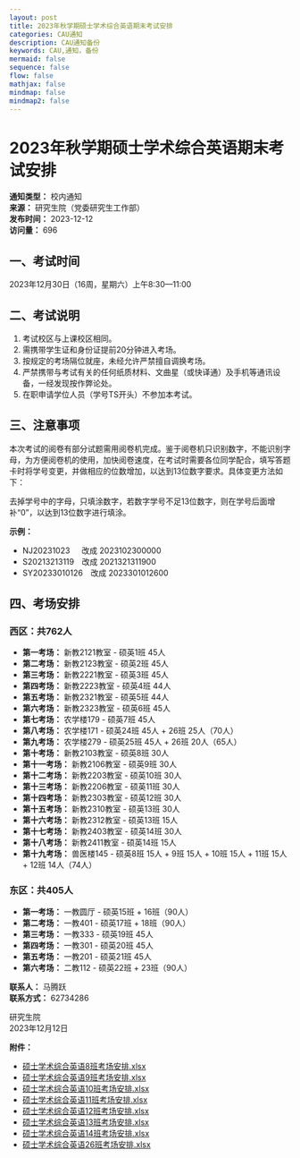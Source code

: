 ```yaml
---
layout: post
title: 2023年秋学期硕士学术综合英语期末考试安排
categories: CAU通知
description: CAU通知备份
keywords: CAU,通知，备份
mermaid: false
sequence: false
flow: false
mathjax: false
mindmap: false
mindmap2: false
---
```


# 2023年秋学期硕士学术综合英语期末考试安排

**通知类型：** 校内通知  
**来源：** 研究生院（党委研究生工作部）  
**发布时间：** 2023-12-12  
**访问量：** 696

## 一、考试时间

2023年12月30日（16周，星期六）上午8:30—11:00

## 二、考试说明

1. 考试校区与上课校区相同。
2. 需携带学生证和身份证提前20分钟进入考场。
3. 按规定的考场隔位就座，未经允许严禁擅自调换考场。
4. 严禁携带与考试有关的任何纸质材料、文曲星（或快译通）及手机等通讯设备，一经发现按作弊论处。
5. 在职申请学位人员（学号TS开头）不参加本考试。

## 三、注意事项

本次考试的阅卷有部分试题需用阅卷机完成。鉴于阅卷机只识别数字，不能识别字母，为方便阅卷机的使用，加快阅卷速度，在考试时需要各位同学配合，填写答题卡时将学号变更，并做相应的位数增加，以达到13位数字要求。具体变更方法如下：

去掉学号中的字母，只填涂数字，若数字学号不足13位数字，则在学号后面增补“0”，以达到13位数字进行填涂。

**示例：**
- NJ20231023   改成   2023102300000                           
- S20213213119  改成   2021321311900
- SY20233010126  改成   2023301012600

## 四、考场安排

### 西区：共762人
- **第一考场：** 新教2121教室 - 硕英1班 45人
- **第二考场：** 新教2123教室 - 硕英2班 45人
- **第三考场：** 新教2221教室 - 硕英3班 45人
- **第四考场：** 新教2223教室 - 硕英4班 44人
- **第五考场：** 新教2321教室 - 硕英5班 44人
- **第六考场：** 新教2323教室 - 硕英6班 45人
- **第七考场：** 农学楼179 - 硕英7班 45人
- **第八考场：** 农学楼171 - 硕英24班 45人 + 26班 25人（70人）
- **第九考场：** 农学楼279 - 硕英25班 45人 + 26班 20人（65人）
- **第十考场：** 新教2103教室 - 硕英8班 30人
- **第十一考场：** 新教2106教室 - 硕英9班 30人
- **第十二考场：** 新教2203教室 - 硕英10班 30人
- **第十三考场：** 新教2206教室 - 硕英11班 30人
- **第十四考场：** 新教2303教室 - 硕英12班 30人
- **第十五考场：** 新教2310教室 - 硕英13班 30人
- **第十六考场：** 新教2312教室 - 硕英13班 15人
- **第十七考场：** 新教2403教室 - 硕英14班 30人
- **第十八考场：** 新教2411教室 - 硕英14班 15人
- **第十九考场：** 兽医楼145 - 硕英8班 15人 + 9班 15人 + 10班 15人 + 11班 15人 + 12班 14人（74人）

### 东区：共405人
- **第一考场：** 一教圆厅 - 硕英15班 + 16班（90人）
- **第二考场：** 一教401 - 硕英17班 + 18班（90人）
- **第三考场：** 一教333 - 硕英19班 45人
- **第四考场：** 一教301 - 硕英20班 45人
- **第五考场：** 一教201 - 硕英21班 45人
- **第六考场：** 二教112 - 硕英22班 + 23班（90人）

**联系人：** 马腾跃  
**联系方式：** 62734286

研究生院  
2023年12月12日

**附件：**
- [硕士学术综合英语8班考场安排.xlsx](附件1)
- [硕士学术综合英语9班考场安排.xlsx](附件2)
- [硕士学术综合英语10班考场安排.xlsx](附件3)
- [硕士学术综合英语11班考场安排.xlsx](附件4)
- [硕士学术综合英语12班考场安排.xlsx](附件5)
- [硕士学术综合英语13班考场安排.xlsx](附件6)
- [硕士学术综合英语14班考场安排.xlsx](附件7)
- [硕士学术综合英语26班考场安排.xlsx](附件8)